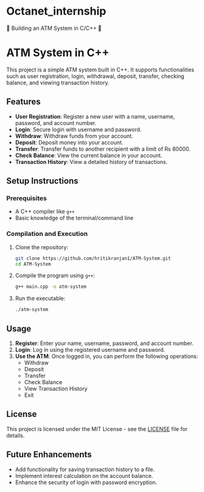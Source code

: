 # Octanet_internship
🏧 Building an ATM System in C/C++ 🏧
# ATM System in C++

This project is a simple ATM system built in C++. It supports functionalities such as user registration, login, withdrawal, deposit, transfer, checking balance, and viewing transaction history.

## Features
- **User Registration**: Register a new user with a name, username, password, and account number.
- **Login**: Secure login with username and password.
- **Withdraw**: Withdraw funds from your account.
- **Deposit**: Deposit money into your account.
- **Transfer**: Transfer funds to another recipient with a limit of Rs 80000.
- **Check Balance**: View the current balance in your account.
- **Transaction History**: View a detailed history of transactions.

## Setup Instructions

### Prerequisites
- A C++ compiler like `g++`
- Basic knowledge of the terminal/command line

### Compilation and Execution
1. Clone the repository:
    ```bash
    git clone https://github.com/hritikranjan1/ATM-System.git
    cd ATM-System
    ```

2. Compile the program using `g++`:
    ```bash
    g++ main.cpp -o atm-system
    ```

3. Run the executable:
    ```bash
    ./atm-system
    ```

## Usage
1. **Register**: Enter your name, username, password, and account number.
2. **Login**: Log in using the registered username and password.
3. **Use the ATM**: Once logged in, you can perform the following operations:
   - Withdraw
   - Deposit
   - Transfer
   - Check Balance
   - View Transaction History
   - Exit

## License
This project is licensed under the MIT License - see the [LICENSE](LICENSE) file for details.

## Future Enhancements
- Add functionality for saving transaction history to a file.
- Implement interest calculation on the account balance.
- Enhance the security of login with password encryption.
